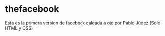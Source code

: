 # thefacebook
Esta es la primera version de facebook calcada a ojo por Pablo Júdez
(Solo HTML y CSS)
